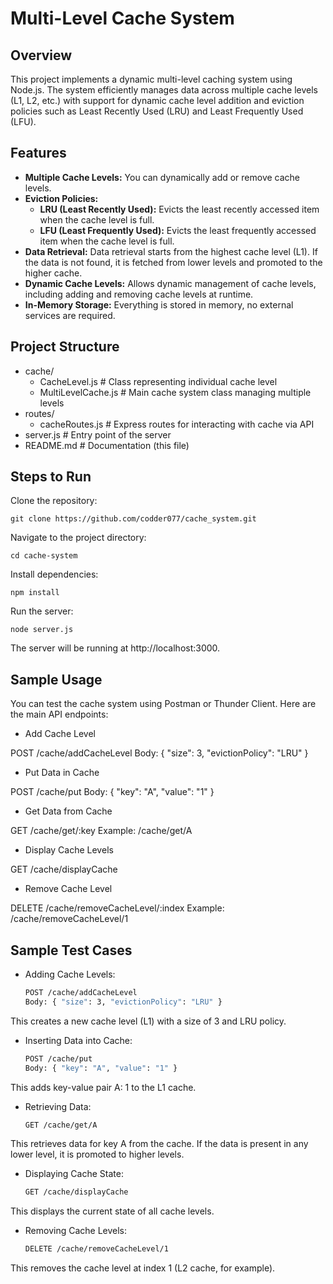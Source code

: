 # Multi-Level Cache System

## Overview

This project implements a dynamic multi-level caching system using Node.js. The system efficiently manages data across multiple cache levels (L1, L2, etc.) with support for dynamic cache level addition and eviction policies such as Least Recently Used (LRU) and Least Frequently Used (LFU).

## Features

- **Multiple Cache Levels:** You can dynamically add or remove cache levels.
- **Eviction Policies:**
  - **LRU (Least Recently Used):** Evicts the least recently accessed item when the cache level is full.
  - **LFU (Least Frequently Used):** Evicts the least frequently accessed item when the cache level is full.
- **Data Retrieval:** Data retrieval starts from the highest cache level (L1). If the data is not found, it is fetched from lower levels and promoted to the higher cache.
- **Dynamic Cache Levels:** Allows dynamic management of cache levels, including adding and removing cache levels at runtime.
- **In-Memory Storage:** Everything is stored in memory, no external services are required.

## Project Structure

- cache/
  - CacheLevel.js        # Class representing individual cache level
  - MultiLevelCache.js    # Main cache system class managing multiple levels
- routes/
  - cacheRoutes.js        # Express routes for interacting with cache via API
- server.js               # Entry point of the server
- README.md               # Documentation (this file)

## Steps to Run

Clone the repository:

    git clone https://github.com/codder077/cache_system.git

Navigate to the project directory:

    cd cache-system

Install dependencies:

    npm install

Run the server:

    node server.js

The server will be running at http://localhost:3000.

## Sample Usage

You can test the cache system using Postman or Thunder Client. Here are the main API endpoints:

- Add Cache Level

POST /cache/addCacheLevel
Body: { "size": 3, "evictionPolicy": "LRU" }

- Put Data in Cache

POST /cache/put
Body: { "key": "A", "value": "1" }

- Get Data from Cache

GET /cache/get/:key
Example: /cache/get/A

- Display Cache Levels

GET /cache/displayCache

- Remove Cache Level

DELETE /cache/removeCacheLevel/:index
Example: /cache/removeCacheLevel/1

## Sample Test Cases

- Adding Cache Levels:

    ```bash
    POST /cache/addCacheLevel
    Body: { "size": 3, "evictionPolicy": "LRU" }
This creates a new cache level (L1) with a size of 3 and LRU policy.

- Inserting Data into Cache:

    ```bash
    POST /cache/put
    Body: { "key": "A", "value": "1" }
This adds key-value pair A: 1 to the L1 cache.

- Retrieving Data:

    ```bash
    GET /cache/get/A
This retrieves data for key A from the cache. If the data is present in any lower level, it is promoted to higher levels.

- Displaying Cache State:

    ```bash
    GET /cache/displayCache
This displays the current state of all cache levels.

- Removing Cache Levels:

    ```bash
    DELETE /cache/removeCacheLevel/1
This removes the cache level at index 1 (L2 cache, for example).
